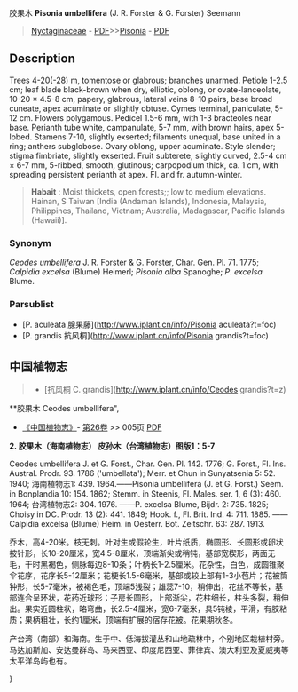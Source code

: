 胶果木 **Pisonia umbellifera** (J. R. Forster & G. Forster) Seemann

> [Nyctaginaceae](http://www.iplant.cn/info/Nyctaginaceae?t=foc) - [PDF](http://www.iplant.cn/foc/pdf/Nyctaginaceae.pdf)>>[Pisonia](http://www.iplant.cn/info/Pisonia?t=foc) - [PDF](http://www.iplant.cn/foc/pdf/Pisonia.pdf)

## Description

Trees 4-20(-28) m, tomentose or glabrous; branches unarmed. Petiole 1-2.5 cm; leaf blade black-brown when dry, elliptic, oblong, or ovate-lanceolate, 10-20 × 4.5-8 cm, papery, glabrous, lateral veins 8-10 pairs, base broad cuneate, apex acuminate or slightly obtuse. Cymes terminal, paniculate, 5-12 cm. Flowers polygamous. Pedicel 1.5-6 mm, with 1-3 bracteoles near base. Perianth tube white, campanulate, 5-7 mm, with brown hairs, apex 5-lobed. Stamens 7-10, slightly exserted; filaments unequal, base united in a ring; anthers subglobose. Ovary oblong, upper acuminate. Style slender; stigma fimbriate, slightly exserted. Fruit subterete, slightly curved, 2.5-4 cm × 6-7 mm, 5-ribbed, smooth, glutinous; carpopodium thick, ca. 1 cm, with spreading persistent perianth at apex. Fl. and fr. autumn-winter.

> **Habait** : 
> Moist thickets, open forests;; low to medium elevations. Hainan, S Taiwan [India (Andaman Islands), Indonesia, Malaysia, Philippines, Thailand, Vietnam; Australia, Madagascar, Pacific Islands (Hawaii)].

### Synonym
*Ceodes* *umbellifera* J. R. Forster & G. Forster, Char. Gen. Pl. 71. 1775; *Calpidia* *excelsa* (Blume) Heimerl; *Pisonia* *alba* Spanoghe; *P*. *excelsa* Blume.

### Parsublist

* [P.  aculeata  腺果藤](http://www.iplant.cn/info/Pisonia aculeata?t=foc)
* [P.  grandis  抗风桐](http://www.iplant.cn/info/Pisonia grandis?t=foc)

## 中国植物志

> * [抗风桐  C.  grandis](http://www.iplant.cn/info/Ceodes grandis?t=z)

**胶果木 Ceodes umbellifera",

* [《中国植物志》](http://www.iplant.cn/frps)- [第26卷](http://www.iplant.cn/frps/vol/26) >> 005页 [PDF](http://www.iplant.cn/frps/pdf/26/005.pdf)

**2. 胶果木（海南植物志） 皮孙木（台湾植物志）图版1：5-7**

Ceodes umbellifera J. et G. Forst., Char. Gen. Pl. 142. 1776; G. Forst., Fl. Ins. Austral. Prodr. 93. 1786 ('umbellata'); Merr. et Chun in Sunyatsenia 5: 52. 1940; 海南植物志1: 439. 1964.——Pisonia umbellifera (J. et G. Forst.) Seem. in Bonplandia 10: 154. 1862; Stemm. in Steenis, Fl. Males. ser. 1, 6 (3): 460. 1964; 台湾植物志2: 304. 1976. ——P. excelsa Blume, Bijdr. 2: 735. 1825; Choisy in DC. Prodr. 13 (2): 441. 1849; Hook. f., Fl. Brit. Ind. 4: 711. 1885. ——Calpidia excelsa (Blume) Heim. in Oesterr. Bot. Zeitschr. 63: 287. 1913.

乔木，高4-20米。枝无刺。叶对生或假轮生，叶片纸质，椭圆形、长圆形或卵状披针形，长10-20厘米，宽4.5-8厘米，顶端渐尖或稍钝，基部宽楔形，两面无毛，干时黑褐色，侧脉每边8-10条；叶柄长1-2.5厘米。花杂性，白色，成圆锥聚伞花序，花序长5-12厘米；花梗长1.5-6毫米，基部或较上部有1-3小苞片；花被筒钟形，长5-7毫米，被褐色毛，顶端5浅裂；雄蕊7-10，稍伸出，花丝不等长，基部连合呈环状，花药近球形；子房长圆形，上部渐尖，花柱细长，柱头多裂，稍伸出。果实近圆柱状，略弯曲，长2.5-4厘米，宽6-7毫米，具5钝棱，平滑，有胶粘质；果柄粗壮，长约1厘米，顶端有扩展的宿存花被。花果期秋冬。

产台湾（南部）和海南。生于中、低海拔灌丛和山地疏林中，个别地区栽植村旁。马达加斯加、安达曼群岛、马来西亚、印度尼西亚、菲律宾、澳大利亚及夏威夷等太平洋岛屿也有。

}